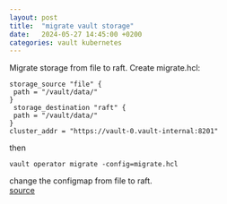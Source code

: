 ```yaml
---
layout: post
title:  "migrate vault storage"
date:   2024-05-27 14:45:00 +0200
categories: vault kubernetes
---
```


Migrate storage from file to raft.
Create migrate.hcl:

```
storage_source "file" {
 path = "/vault/data/"
}
 storage_destination "raft" {
 path = "/vault/data/"
}
cluster_addr = "https://vault-0.vault-internal:8201"
```
then
```
vault operator migrate -config=migrate.hcl
```
change the configmap from file to raft.             
[source](https://stackoverflow.com/questions/74643183/hashicorp-vault-migration-from-storage-type-file-to-raft)
